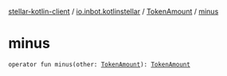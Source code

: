 [stellar-kotlin-client](../../index.md) / [io.inbot.kotlinstellar](../index.md) / [TokenAmount](index.md) / [minus](./minus.md)

# minus

`operator fun minus(other: `[`TokenAmount`](index.md)`): `[`TokenAmount`](index.md)
